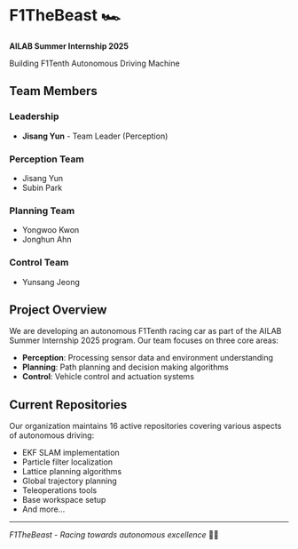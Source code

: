 # F1TheBeast 🏎️

**AILAB Summer Internship 2025**

Building F1Tenth Autonomous Driving Machine

## Team Members

### Leadership
- **Jisang Yun** - Team Leader (Perception)

### Perception Team
- Jisang Yun
- Subin Park

### Planning Team
- Yongwoo Kwon
- Jonghun Ahn

### Control Team
- Yunsang Jeong

## Project Overview

We are developing an autonomous F1Tenth racing car as part of the AILAB Summer Internship 2025 program. Our team focuses on three core areas:

- **Perception**: Processing sensor data and environment understanding
- **Planning**: Path planning and decision making algorithms
- **Control**: Vehicle control and actuation systems

## Current Repositories

Our organization maintains 16 active repositories covering various aspects of autonomous driving:

- EKF SLAM implementation
- Particle filter localization
- Lattice planning algorithms
- Global trajectory planning
- Teleoperations tools
- Base workspace setup
- And more...

---

*F1TheBeast - Racing towards autonomous excellence* 🚗💨